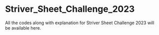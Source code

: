 # Striver_Sheet_Challenge_2023
All the codes along with explanation for Striver Sheet Challenge 2023 will be available here.
